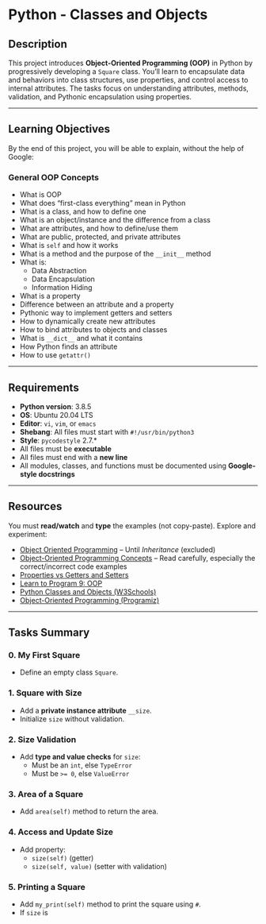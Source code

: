 # Python - Classes and Objects

## Description

This project introduces **Object-Oriented Programming (OOP)** in Python by progressively developing a `Square` class. You’ll learn to encapsulate data and behaviors into class structures, use properties, and control access to internal attributes. The tasks focus on understanding attributes, methods, validation, and Pythonic encapsulation using properties.

---

## Learning Objectives

By the end of this project, you will be able to explain, without the help of Google:

### General OOP Concepts
- What is OOP
- What does “first-class everything” mean in Python
- What is a class, and how to define one
- What is an object/instance and the difference from a class
- What are attributes, and how to define/use them
- What are public, protected, and private attributes
- What is `self` and how it works
- What is a method and the purpose of the `__init__` method
- What is:
  - Data Abstraction
  - Data Encapsulation
  - Information Hiding
- What is a property
- Difference between an attribute and a property
- Pythonic way to implement getters and setters
- How to dynamically create new attributes
- How to bind attributes to objects and classes
- What is `__dict__` and what it contains
- How Python finds an attribute
- How to use `getattr()`

---

## Requirements

- **Python version**: 3.8.5
- **OS**: Ubuntu 20.04 LTS
- **Editor**: `vi`, `vim`, or `emacs`
- **Shebang**: All files must start with `#!/usr/bin/python3`
- **Style**: `pycodestyle` 2.7.*
- All files must be **executable**
- All files must end with a **new line**
- All modules, classes, and functions must be documented using **Google-style docstrings**

---

## Resources

You must **read/watch** and **type** the examples (not copy-paste). Explore and experiment:

- [Object Oriented Programming](https://docs.python.org/3/tutorial/classes.html) – Until *Inheritance* (excluded)
- [Object-Oriented Programming Concepts](https://realpython.com/python3-object-oriented-programming/) – Read carefully, especially the correct/incorrect code examples
- [Properties vs Getters and Setters](https://pythonguides.com/python-getters-and-setters/)
- [Learn to Program 9: OOP](https://www.youtube.com/watch?v=1AGyBuVCTeE)
- [Python Classes and Objects (W3Schools)](https://www.w3schools.com/python/python_classes.asp)
- [Object-Oriented Programming (Programiz)](https://www.programiz.com/python-programming/object-oriented-programming)

---

## Tasks Summary

### 0. My First Square
- Define an empty class `Square`.

### 1. Square with Size
- Add a **private instance attribute** `__size`.
- Initialize `size` without validation.

### 2. Size Validation
- Add **type and value checks** for `size`:
  - Must be an `int`, else `TypeError`
  - Must be `>= 0`, else `ValueError`

### 3. Area of a Square
- Add `area(self)` method to return the area.

### 4. Access and Update Size
- Add property:
  - `size(self)` (getter)
  - `size(self, value)` (setter with validation)

### 5. Printing a Square
- Add `my_print(self)` method to print the square using `#`.
- If `size` is

